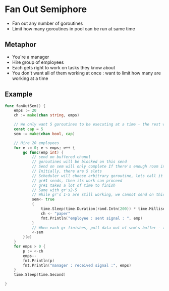 # Fan Out Semiphore
- Fan out any number of goroutines
- Limit how many goroutines in pool can be run at same time
## Metaphor
- You're a manager
- Hire group of employees
- Each gets right to work on tasks they know about
- You don't want all of them working at once : want to limit how many are working at a time
## Example
```go
func fanOutSem() {
    emps := 20
    ch := make(chan string, emps)

    // We only want 5 goroutines to be executing at a time - the rest will be in runnable state
    const cap = 5
    sem := make(chan bool, cap)

    // Hire 20 employees
    for e := 0; e < emps; e++ {
        go func(emp int) {
            // send on buffered channl
            // goroutines will be blocked on this send
            // Send on sem will only complete If there's enough room in it
            // Initially, there are 5 slots
            // Scheduler will choose arbitrary goroutine, lets call it 1
            // gr#1 sends, then its work can proceed
            // gr#1 takes a lot of time to finish
            // Same with gr's2-5
            // While gr's 1-5 are still working, we cannot send on this sem channel
            sem<- true
            {
                time.Sleep(time.Duration(rand.Intn(200)) * time.Millisecond) 
                ch <- "paper"
                fmt.Println("employee : sent signal : ", emp)
            }
            // When each gr finishes, pull data out of sem's buffer - the buffer will increase again, so another goroutine becomes unblocked
            <-sem
        }(e)
    }
    for emps > 0 {
        p := <-ch
        emps--
        fmt.Println(p)
        fmt.Println("manager : received signal :", emps)
    }
    time.Sleep(time.Second)

}
```